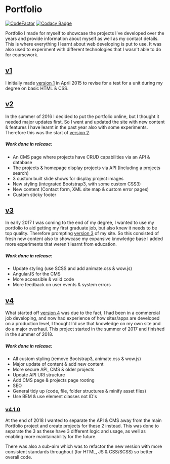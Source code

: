 # Portfolio

[![CodeFactor](https://www.codefactor.io/repository/github/jahidulpabelislam/portfolio/badge?style=flat-square)](https://www.codefactor.io/repository/github/jahidulpabelislam/portfolio)
[![Codacy Badge](https://api.codacy.com/project/badge/Grade/96618e67cccc406bae671770803b0603)](https://app.codacy.com/app/jahidulpabelislam/portfolio?utm_source=github.com&utm_medium=referral&utm_content=jahidulpabelislam/portfolio&utm_campaign=Badge_Grade_Dashboard)

Portfolio I made for myself to showcase the projects I've developed over the years and provide information about myself as well as my contact details. This is where everything I learnt about web developing is put to use. It was also used to experiment with different technologies that I wasn't able to do for coursework.

## [v1](https://github.com/jahidulpabelislam/portfolio/tree/releases/tag/v1/)

I initially made [version 1](https://github.com/jahidulpabelislam/portfolio/tree/releases/tag/v1/) in April 2015 to revise for a test for a unit during my degree on basic HTML & CSS.

## [v2](https://github.com/jahidulpabelislam/portfolio/tree/releases/tag/v2/)

In the summer of 2016 I decided to put the portfolio online, but I thought it needed major updates first. So I went and updated the site with new content & features I have learnt in the past year also with some experiments. Therefore this was the start of [version 2](https://github.com/jahidulpabelislam/portfolio/tree/releases/tag/v2/).

##### Work done in release:

-   An CMS page where projects have CRUD capabilities via an API & database
-   The projects & homepage display projects via API (Including a projects search)
-   3 custom built slide shows for display project images
-   New styling (integrated Bootstrap3, with some custom CSS3)
-   New content (Contact form, XML site map & custom error pages)
-   Custom sticky footer

## [v3](https://github.com/jahidulpabelislam/portfolio/tree/releases/tag/v3/)

In early 2017 I was coming to the end of my degree, I wanted to use my portfolio to aid getting my first graduate job, but also knew it needs to be top quality. Therefore prompting [version 3](https://github.com/jahidulpabelislam/portfolio/tree/releases/tag/v3/) of my site. So this consisted of fresh new content also to showcase my expansive knowledge base I added more experiments that weren't learnt from education.

##### Work done in release:

-   Update styling (use SCSS and add animate.css & wow.js)
-   AngularJS for the CMS
-   More accessible & valid code
-   More feedback on user events & system errors

## [v4](https://github.com/jahidulpabelislam/portfolio/tree/releases/tag/v4/)

What started off [version 4](https://github.com/jahidulpabelislam/portfolio/tree/releases/tag/v4/) was due to the fact, I had been in a commercial job developing, and now had experience of how sites/apps are developed on a production level, I thought I'd use that knowledge on my own site and do a major overhaul. This project started in the summer of 2017 and finished in the summer of 2018.

##### Work done in release:

-   All custom styling (remove Bootstrap3, animate.css & wow.js)
-   Major update of content & add new content
-   More secure API, CMS & older projects
-   Update API URI structure
-   Add CMS page & projects page rooting
-   SEO
-   General tidy up (code, file, folder structures & minify asset files)
-   Use BEM & use element classes not ID's

### [v4.1.0](https://github.com/jahidulpabelislam/portfolio/tree/releases/tag/v4.1.0/)

At the end of 2018 I wanted to separate the API & CMS away from the main Portfolio project and create projects for these 2 instead. This was done to separate the 3 as these have 3 different logic and usage, as well as enabling more maintainability for the future.

There was also a sub-aim which was to refactor the new version with more consistent standards throughout (for HTML, JS & CSS/SCSS) so better overall code.
